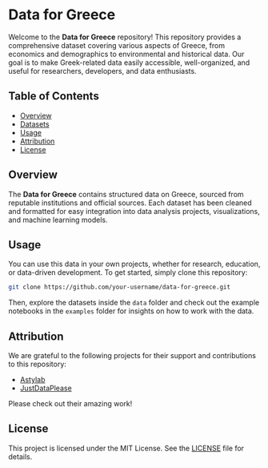 # Data for Greece

Welcome to the **Data for Greece** repository! This repository provides a comprehensive dataset covering various aspects of Greece, from economics and demographics to environmental and historical data. Our goal is to make Greek-related data easily accessible, well-organized, and useful for researchers, developers, and data enthusiasts.

## Table of Contents

- [Overview](#overview)
- [Datasets](#datasets)
- [Usage](#usage)
- [Attribution](#attribution)
- [License](#license)

## Overview

The **Data for Greece** contains structured data on Greece, sourced from reputable institutions and official sources. Each dataset has been cleaned and formatted for easy integration into data analysis projects, visualizations, and machine learning models.

## Usage

You can use this data in your own projects, whether for research, education, or data-driven development. To get started, simply clone this repository:

```bash
git clone https://github.com/your-username/data-for-greece.git
```

Then, explore the datasets inside the `data` folder and check out the example notebooks in the `examples` folder for insights on how to work with the data.

## Attribution

We are grateful to the following projects for their support and contributions to this repository:

- [Astylab](https://astylab.gr)
- [JustDataPlease](https://justdataplease.com)  

Please check out their amazing work!

## License

This project is licensed under the MIT License. See the [LICENSE](LICENSE) file for details.
